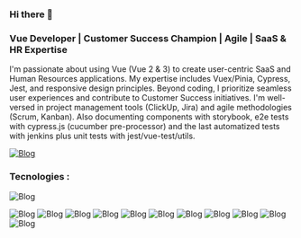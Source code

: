 ### Hi there 👋

### Vue Developer | Customer Success Champion | Agile | SaaS & HR Expertise

I'm passionate about using Vue (Vue 2 & 3) to create user-centric SaaS and Human Resources applications. My expertise includes Vuex/Pinia, Cypress, Jest, and responsive design principles.  Beyond coding, I prioritize seamless user experiences and contribute to Customer Success initiatives. I'm well-versed in project management tools (ClickUp, Jira) and agile methodologies (Scrum, Kanban). Also documenting components with storybook, e2e tests with cypress.js (cucumber pre-processor) and the last automatized tests with jenkins plus unit tests with jest/vue-test/utils.


[![Blog](https://img.shields.io/badge/LinkedIn-0077B5?style=for-the-badge&logo=linkedin&logoColor=white)](https://www.linkedin.com/in/ricardo-bezerra-22bb661a4/)

### Tecnologies :
![Blog](https://img.shields.io/badge/Vue.js-35495E?style=for-the-badge&logo=vue.js&logoColor=4FC08D)

![Blog](https://img.shields.io/badge/JavaScript-323330?style=for-the-badge&logo=javascript&logoColor=F7DF1E)
![Blog](https://img.shields.io/badge/React-20232A?style=for-the-badge&logo=react&logoColor=61DAFB)
![Blog](https://img.shields.io/badge/Material--UI-0081CB?style=for-the-badge&logo=material-ui&logoColor=white)
![Blog](https://img.shields.io/badge/TypeScript-007ACC?style=for-the-badge&logo=typescript&logoColor=white)
![Blog](https://img.shields.io/badge/HTML5-E34F26?style=for-the-badge&logo=html5&logoColor=white)
![Blog](https://img.shields.io/badge/CSS3-1572B6?style=for-the-badge&logo=css3&logoColor=white)
![Blog](https://img.shields.io/badge/Sass-CC6699?style=for-the-badge&logo=sass&logoColor=white)
![Blog](https://img.shields.io/badge/Bootstrap-563D7C?style=for-the-badge&logo=bootstrap&logoColor=white)
![Blog](https://img.shields.io/badge/Tailwind_CSS-38B2AC?style=for-the-badge&logo=tailwind-css&logoColor=white)
![Blog](https://img.shields.io/badge/Python-14354C?style=for-the-badge&logo=python&logoColor=white)
![Blog](https://img.shields.io/badge/Jest-323330?style=for-the-badge&logo=Jest&logoColor=white)





